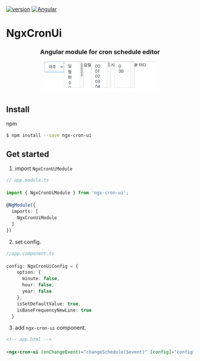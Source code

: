 
  <a href="https://www.npmjs.com/package/ngx-cron-ui" target="_blank"><img src="https://img.shields.io/npm/v/ngx-cron-ui.svg?style=flat-square&color=007acc&label=version&logo=NPM" alt="version" /></a> <a href="https://github.com/Digoro/ngx-cron-ui/blob/master/projects/ngx-cron-ui/README.md" target="_blank"><img alt="Angular" src="https://img.shields.io/static/v1.svg?label=&message=Angular&style=flat-square&logo=Angular&color=dd0031"></a>

# NgxCronUi

<h3 align=center>
Angular module for cron schedule editor
</h3>
<p align=center>
<img  width="300" src="https://raw.githubusercontent.com/Digoro/ngx-cron-ui/master/projects/ngx-cron-ui/images/example01.png" />
</p>

## Install
npm
```bash
$ npm install --save ngx-cron-ui
```

## Get started
1. import `NgxCronUiModule`
```ts
// app.module.ts

import { NgxCronUiModule } from 'ngx-cron-ui';

@NgModule({
  imports: [
    NgxCronUiModule
  ]
})
```
2. set config.
```ts
//app.component.ts

config: NgxCronUiConfig = {
    option: {
      minute: false,
      hour: false,
      year: false
    },
    isSetDefaultValue: true,
    isBaseFrequencyNewLine: true
  }
```
3. add `ngx-cron-ui` component.
```html
<!-- app.html -->

<ngx-cron-ui (onChangeEvent)="changeSchedule($event)" [config]="config"></ngx-cron-ui>
```